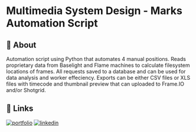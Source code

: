 # Multimedia System Design - Marks Automation Script

## 📝 About
Automation script using Python that automates 4 manual positions. Reads proprietary data from Baselight and Flame machines to calculate filesystem locations of frames. All requests saved to a database and can be used for data analysis and worker effeciency. Exports can be either CSV files or XLS files with timecode and thumbnail preview that can uploaded to Frame.IO and/or Shotgrid.

## 🔗 Links
[![portfolio](https://img.shields.io/badge/my_portfolio-000?style=for-the-badge&logo=ko-fi&logoColor=white)](https://emilianoramirez.com/)
[![linkedin](https://img.shields.io/badge/LinkedIn-0077B5?style=for-the-badge&logo=linkedin&logoColor=white)](https://www.linkedin.com/in/emiliano-ramirez-42233721a/)